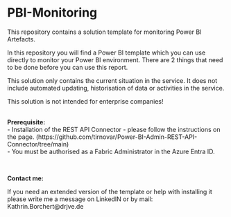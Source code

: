 # PBI-Monitoring
This repository contains a solution template for monitoring Power BI Artefacts.

<p>In this repository you will find a Power BI template which you can use directly to monitor your Power BI environment. There are 2 things that need to be done before you can use this report.</p>
<p>This solution only contains the current situation in the service. It does not include automated updating, historisation of data or activities in the service.</p>
<p>This solution is not intended for enterprise companies!</p>
<p><br /><strong>Prerequisite:</strong><br />- Installation of the REST API Connector - please follow the instructions on the page. (https://github.com/tirnovar/Power-BI-Admin-REST-API-Connector/tree/main)<br />- You must be authorised as a Fabric Administrator in the Azure Entra ID.</p>
<p>&nbsp;</p>
<p><strong>Contact me:</strong></p>
<p>If you need an extended version of the template or help with installing it please write me a message on LinkedIN or by mail: Kathrin.Borchert@drjve.de</p>
